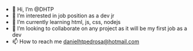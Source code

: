 - 👋 Hi, I’m @DHTP
- 👀 I’m interested in job position as a dev jr
- 🌱 I’m currently learning html, js, css, nodejs
- 💞️ I’m looking to collaborate on any project as it will be my first job as a dev
- 📫 How to reach me danielhtpedrosa@hotmail.com

<!---
DHTP/DHTP is a ✨ special ✨ repository because its `README.md` (this file) appears on your GitHub profile.
You can click the Preview link to take a look at your changes.
--->
